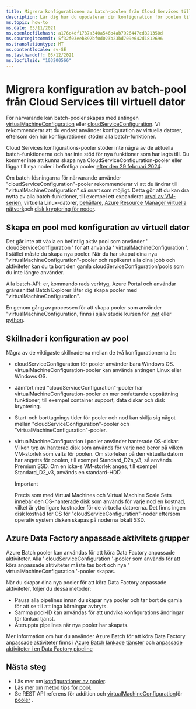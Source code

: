 ```yaml
---
title: Migrera konfigurationen av batch-poolen från Cloud Services till Virtual Machines
description: Lär dig hur du uppdaterar din konfiguration för poolen till den senaste och rekommenderade konfigurationen
ms.topic: how-to
ms.date: 03/11/2021
ms.openlocfilehash: a176c4df1737a340a546b4ab7926447cd821350d
ms.sourcegitcommit: 5f32f03eeb892bf0d023b23bd709e642d1812696
ms.translationtype: MT
ms.contentlocale: sv-SE
ms.lasthandoff: 03/12/2021
ms.locfileid: "103200566"
---
```

# <a name="migrate-batch-pool-configuration-from-cloud-services-to-virtual-machine"></a>Migrera konfiguration av batch-pool från Cloud Services till virtuell dator

För närvarande kan batch-pooler skapas med antingen [virtualMachineConfiguration](/rest/api/batchservice/pool/add#virtualmachineconfiguration) eller [cloudServiceConfiguration](/rest/api/batchservice/pool/add#cloudserviceconfiguration). Vi rekommenderar att du endast använder konfiguration av virtuella datorer, eftersom den här konfigurationen stöder alla batch-funktioner.

Cloud Services konfigurations-pooler stöder inte några av de aktuella batch-funktionerna och har inte stöd för nya funktioner som har lagts till. Du kommer inte att kunna skapa nya CloudServiceConfiguration-pooler eller lägga till nya noder i befintliga pooler [efter den 29 februari 2024](https://azure.microsoft.com/updates/azure-batch-cloudserviceconfiguration-pools-will-be-retired-on-29-february-2024/).

Om batch-lösningarna för närvarande använder "cloudServiceConfiguration"-pooler rekommenderar vi att du ändrar till "virtualMachineConfiguration" så snart som möjligt. Detta gör att du kan dra nytta av alla batch-funktioner, till exempel ett expanderat [urval av VM-serien](batch-pool-vm-sizes.md), virtuella Linux-datorer, [behållare](batch-docker-container-workloads.md), [Azure Resource Manager virtuella nätverk](batch-virtual-network.md)och [disk kryptering för noder](disk-encryption.md).

## <a name="create-a-pool-using-virtual-machine-configuration"></a>Skapa en pool med konfiguration av virtuell dator

Det går inte att växla en befintlig aktiv pool som använder ' cloudServiceConfiguration ' för att använda ' virtualMachineConfiguration '. I stället måste du skapa nya pooler. När du har skapat dina nya "virtualMachineConfiguration"-pooler och replikerat alla dina jobb och aktiviteter kan du ta bort den gamla cloudServiceConfiguration'pools som du inte längre använder.

Alla batch-API: er, kommando rads verktyg, Azure Portal och användar gränssnittet Batch Explorer låter dig skapa pooler med "virtualMachineConfiguration".

En genom gång av processen för att skapa pooler som använder "virtualMachineConfiguration, finns i själv studie kursen för [.net](tutorial-parallel-dotnet.md) eller [python](tutorial-parallel-python.md).

## <a name="pool-configuration-differences"></a>Skillnader i konfiguration av pool

Några av de viktigaste skillnaderna mellan de två konfigurationerna är:

- cloudServiceConfiguration för pooler använder bara Windows OS. virtualMachineConfiguration-pooler kan använda antingen Linux eller Windows OS.
- Jämfört med "cloudServiceConfiguration"-pooler har virtualMachineConfiguration-pooler en mer omfattande uppsättning funktioner, till exempel container support, data diskar och disk kryptering.
- Start-och borttagnings tider för pooler och nod kan skilja sig något mellan "cloudServiceConfiguration"-pooler och "virtualMachineConfiguration"-pooler.
- virtualMachineConfiguration i pooler använder hanterade OS-diskar. Vilken [typ av hanterad disk](../virtual-machines/disks-types.md) som används för varje nod beror på vilken VM-storlek som valts för poolen. Om storleken på den virtuella datorn har angetts för poolen, till exempel Standard_D2s_v3, så används Premium SSD. Om en icke-s VM-storlek anges, till exempel Standard_D2_v3, används en standard-HDD.

   > [!IMPORTANT]
   > Precis som med Virtual Machines och Virtual Machine Scale Sets innebär den OS-hanterade disk som används för varje nod en kostnad, vilket är ytterligare kostnader för de virtuella datorerna. Det finns ingen disk kostnad för OS för "cloudServiceConfiguration"-noder eftersom operativ system disken skapas på noderna lokalt SSD.

## <a name="azure-data-factory-custom-activity-pools"></a>Azure Data Factory anpassade aktivitets grupper

Azure Batch pooler kan användas för att köra Data Factory anpassade aktiviteter. Alla ' cloudServiceConfiguration '-pooler som används för att köra anpassade aktiviteter måste tas bort och nya ' virtualMachineConfiguration '-pooler skapas.

När du skapar dina nya pooler för att köra Data Factory anpassade aktiviteter, följer du dessa metoder:

- Pausa alla pipelines innan du skapar nya pooler och tar bort de gamla för att se till att inga körningar avbryts.
- Samma pool-ID kan användas för att undvika konfigurations ändringar för länkad tjänst.
- Återuppta pipelines när nya pooler har skapats.

Mer information om hur du använder Azure Batch för att köra Data Factory anpassade aktiviteter finns i [Azure Batch länkade tjänster](../data-factory/compute-linked-services.md#azure-batch-linked-service) och  [anpassade aktiviteter i en Data Factory pipeline](../data-factory/transform-data-using-dotnet-custom-activity.md)

## <a name="next-steps"></a>Nästa steg

- Läs mer om [konfigurationer av pooler](nodes-and-pools.md#configurations).
- Läs mer om [metod tips för pool](best-practices.md#pools).
- Se REST API referens för addition och [virtualMachineConfiguration](/rest/api/batchservice/pool/add#virtualmachineconfiguration)för [pooler](/rest/api/batchservice/pool/add) .